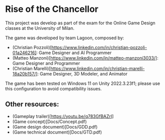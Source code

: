 # Rise of the Chancellor

This project was develop as part of the exam for the Online Game Design classes at the University of Milan.

The game was developed by team Lagoon, composed by:
- (Christian Pozzoli)[https://www.linkedin.com/in/christian-pozzoli-01a246216]: Game Designer and AI Programmer
- (Matteo Manzoni)[https://www.linkedin.com/in/matteo-manzoni3033/]: Game Designer and Programmer
- (Christian Marelli)[https://www.linkedin.com/in/christian-marelli-18a20b157/]: Game Designer, 3D Modeler, and Animator

The game has been tested on Windows 11 on Unity 2022.3.23f1; please use this configuration to avoid compatibility issues.

## Other resources:
- (Gameplay trailer)[https://youtu.be/q783GfBAZrI]
- (Game concept)[Docs/Concept.pdf)
- (Game design document)[Docs/GDD.pdf)
- (Game technical document)[Docs/GTD.pdf)

